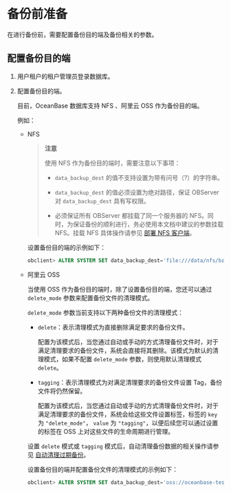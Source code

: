 # 备份前准备

在进行备份前，需要配置备份目的端及备份相关的参数。

## 配置备份目的端

1. 用户租户的租户管理员登录数据库。

2. 配置备份目的端。

   目前，OceanBase 数据库支持 NFS 、阿里云 OSS 作为备份目的端。

   例如：

   * NFS

      >**注意**
      >
      >使用 NFS 作为备份目的端时，需要注意以下事项：
      >
      >* `data_backup_dest` 的值不支持设置为带有问号（?）的字符串。
      >
      >* `data_backup_dest` 的值必须设置为绝对路径，保证 OBServer 对 `data_backup_dest` 具有写权限。
      >
      >* 必须保证所有 OBServer 都挂载了同一个服务器的 NFS。同时，为保证备份的顺利进行，务必使用本文档中建议的参数挂载 NFS。挂载 NFS 具体操作请参见 [部署 NFS 客户端](../2.deploy-nfs.md)。

      设置备份目的端的示例如下：

      ```sql
      obclient> ALTER SYSTEM SET data_backup_dest='file:///data/nfs/backup/data';
      ```

   * 阿里云 OSS

      当使用 OSS 作为备份目的端时，除了设置备份目的端，您还可以通过 `delete_mode` 参数来配置备份文件的清理模式。

      `delete_mode` 参数当前支持以下两种备份文件的清理模式：

      * `delete`：表示清理模式为直接删除满足要求的备份文件。

          配置为该模式后，当您通过自动或手动的方式清理备份文件时，对于满足清理要求的备份文件，系统会直接将其删除。该模式为默认的清理模式，如果不配置 `delete_mode` 参数，则使用默认清理模式 `delete`。

      * `tagging`：表示清理模式为对满足清理要求的备份文件设置 Tag，备份文件将仍然保留。

          配置为该模式后，当您通过自动或手动的方式清理备份文件时，对于满足清理要求的备份文件，系统会给这些文件设置标签，标签的 `key` 为 `"delete_mode"`， `value` 为 `"tagging"`，以便后续您可以通过设置的标签在 OSS 上对这些文件的生命周期进行管理。

      设置 `delete` 模式或 `tagging` 模式后，自动清理备份数据的相关操作请参见 [自动清理过期备份](../5.cleaning-up-backed-up-data/1.cleaning-up-backed-up-data-automatically.md)。

      设置备份目的端并配置备份文件的清理模式的示例如下：

      ```sql
      obclient> ALTER SYSTEM SET data_backup_dest='oss://oceanbase-test-bucket/backup/?host=xxx.aliyun-inc.com&access_id=xxx&access_key=xxx&delete_mode=delete';
      ```
